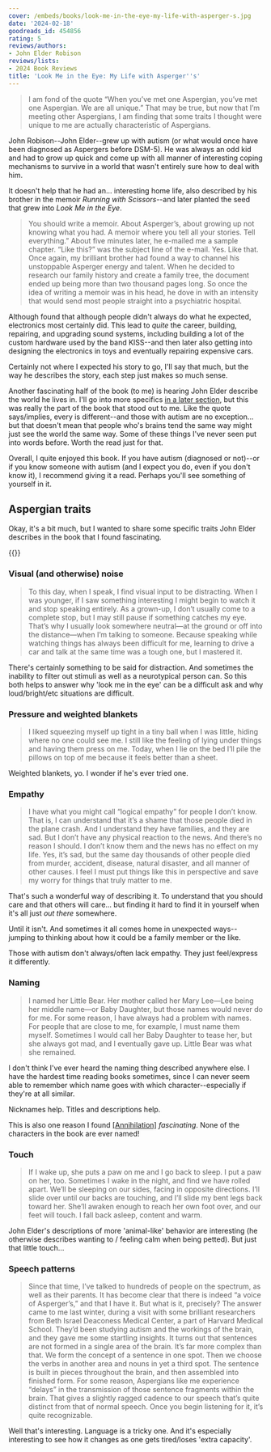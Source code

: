 ```yaml
---
cover: /embeds/books/look-me-in-the-eye-my-life-with-asperger-s.jpg
date: '2024-02-18'
goodreads_id: 454856
rating: 5
reviews/authors:
- John Elder Robison
reviews/lists:
- 2024 Book Reviews
title: 'Look Me in the Eye: My Life with Asperger''s'
---
```

> I am fond of the quote “When you’ve met one Aspergian, you’ve met one Aspergian. We are all unique.” That may be true, but now that I’m meeting other Aspergians, I am finding that some traits I thought were unique to me are actually characteristic of Aspergians.

John Robison--John Elder--grew up with autism (or what would once have been diagnosed as Aspergers before DSM-5). He was always an odd kid and had to grow up quick and come up with all manner of interesting coping mechanisms to survive in a world that wasn't entirely sure how to deal with him. 

It doesn't help that he had an... interesting home life, also described by his brother in the memoir *Running with Scissors*--and later planted the seed that grew into *Look Me in the Eye*. 

> You should write a memoir. About Asperger’s, about growing up not knowing what you had. A memoir where you tell all your stories. Tell everything.” About five minutes later, he e-mailed me a sample chapter. “Like this?” was the subject line of the e-mail. Yes. Like that. Once again, my brilliant brother had found a way to channel his unstoppable Asperger energy and talent. When he decided to research our family history and create a family tree, the document ended up being more than two thousand pages long. So once the idea of writing a memoir was in his head, he dove in with an intensity that would send most people straight into a psychiatric hospital.

Although found that although people didn't always do what he expected, electronics most certainly did. This lead to *quite* the career, building, repairing, and upgrading sound systems, including building a lot of the custom hardware used by the band KISS--and then later also getting into designing the electronics in toys and eventually repairing expensive cars. 

Certainly not where I expected his story to go, I'll say that much, but the way he describes the story, each step just makes so much sense. 

Another fascinating half of the book (to me) is hearing John Elder describe the world he lives in. I'll go into more specifics [in a later section](#aspergian-traits), but this was really the part of the book that stood out to me. Like the quote says/implies, every is different--and those with autism are no exception... but that doesn't mean that people who's brains tend the same way might just see the world the same way. Some of these things I've never seen put into words before. Worth the read just for that. 

Overall, I quite enjoyed this book. If you have autism  (diagnosed or not)--or if you know someone with autism  (and I expect you do, even if you don't know it), I recommend giving it a read. Perhaps you'll see something of yourself in it. 

<!--more-->

## Aspergian traits

Okay, it's a bit much, but I wanted to share some specific traits John Elder describes in the book that I found fascinating. 

{{<toc>}}

### Visual (and otherwise) noise

> To this day, when I speak, I find visual input to be distracting. When I was younger, if I saw something interesting I might begin to watch it and stop speaking entirely. As a grown-up, I don’t usually come to a complete stop, but I may still pause if something catches my eye. That’s why I usually look somewhere neutral—at the ground or off into the distance—when I’m talking to someone. Because speaking while watching things has always been difficult for me, learning to drive a car and talk at the same time was a tough one, but I mastered it.

There's certainly something to be said for distraction. And sometimes the inability to filter out stimuli as well as a neurotypical person can. So this both helps to answer why 'look me in the eye' can be a difficult ask and why loud/bright/etc situations are difficult. 

### Pressure and weighted blankets

> I liked squeezing myself up tight in a tiny ball when I was little, hiding where no one could see me. I still like the feeling of lying under things and having them press on me. Today, when I lie on the bed I’ll pile the pillows on top of me because it feels better than a sheet.

Weighted blankets, yo. I wonder if he's ever tried one. 

### Empathy

> I have what you might call “logical empathy” for people I don’t know. That is, I can understand that it’s a shame that those people died in the plane crash. And I understand they have families, and they are sad. But I don’t have any physical reaction to the news. And there’s no reason I should. I don’t know them and the news has no effect on my life. Yes, it’s sad, but the same day thousands of other people died from murder, accident, disease, natural disaster, and all manner of other causes. I feel I must put things like this in perspective and save my worry for things that truly matter to me.

That's such a wonderful way of describing it. To understand that you should care and that others will care... but finding it hard to find it in yourself when it's all just *out there* somewhere. 

Until it isn't. And sometimes it all comes home in unexpected ways--jumping to thinking about how it could be a family member or the like. 

Those with autism don't always/often lack empathy. They just feel/express it differently. 

### Naming

> I named her Little Bear. Her mother called her Mary Lee—Lee being her middle name—or Baby Daughter, but those names would never do for me. For some reason, I have always had a problem with names. For people that are close to me, for example, I must name them myself. Sometimes I would call her Baby Daughter to tease her, but she always got mad, and I eventually gave up. Little Bear was what she remained.

I don't think I've ever heard the naming thing described anywhere else. I have the hardest time reading books sometimes, since I can never seem able to remember which name goes with which character--especially if they're at all similar. 

Nicknames help. Titles and descriptions help. 

This is also one reason I found [[Annihilation]]() *fascinating*. None of the characters in the book are ever named!

### Touch

> If I wake up, she puts a paw on me and I go back to sleep. I put a paw on her, too. Sometimes I wake in the night, and find we have rolled apart. We’ll be sleeping on our sides, facing in opposite directions. I’ll slide over until our backs are touching, and I’ll slide my bent legs back toward her. She’ll awaken enough to reach her own foot over, and our feet will touch. I fall back asleep, content and warm.

John Elder's descriptions of more 'animal-like' behavior are interesting (he otherwise describes wanting to / feeling calm when being petted). But just that little touch...

### Speech patterns

> Since that time, I’ve talked to hundreds of people on the spectrum, as well as their parents. It has become clear that there is indeed “a voice of Asperger’s,” and that I have it. But what is it, precisely? The answer came to me last winter, during a visit with some brilliant researchers from Beth Israel Deaconess Medical Center, a part of Harvard Medical School. They’d been studying autism and the workings of the brain, and they gave me some startling insights. It turns out that sentences are not formed in a single area of the brain. It’s far more complex than that. We form the concept of a sentence in one spot. Then we choose the verbs in another area and nouns in yet a third spot. The sentence is built in pieces throughout the brain, and then assembled into finished form. For some reason, Aspergians like me experience “delays” in the transmission of those sentence fragments within the brain. That gives a slightly ragged cadence to our speech that’s quite distinct from that of normal speech. Once you begin listening for it, it’s quite recognizable.

Well that's interesting. Language is a tricky one. And it's especially interesting to see how it changes as one gets tired/loses 'extra capacity'. 

